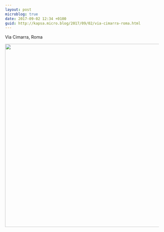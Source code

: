 ```yaml
---
layout: post
microblog: true
date: 2017-09-02 12:34 +0100
guid: http://kapsa.micro.blog/2017/09/02/via-cimarra-roma.html
---
```

Via Cimarra, Roma

<img src="http://blog.jeankapsa.com/uploads/2017/b4dde38202.jpg" width="599" height="600" />
